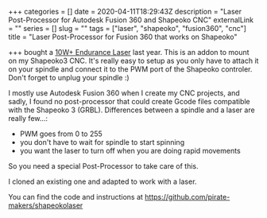 +++
categories = []
date = 2020-04-11T18:29:43Z
description = "Laser Post-Processor for Autodesk Fusion 360 and Shapeoko CNC"
externalLink = ""
series = []
slug = ""
tags = ["laser", "shapeoko", "fusion360", "cnc"]
title = "Laser Post-Processor for Fusion 360 that works on Shapeoko"

+++
bought a [10W+ Endurance Laser](https://endurancelasers.com/diode-lasers/10watt-endurance-laser-plus/) last year. This is an addon to mount on my Shapeoko3 CNC. It's really easy to setup as you only have to attach it on your spindle and connect it to the PWM port of the Shapeoko controler. Don't forget to unplug your spindle :)

I mostly use Autodesk Fusion 360 when I create my CNC projects, and sadly, I found no post-processor that could create Gcode files compatible with the Shapeoko 3 (GRBL).
Differences between a spindle and a laser are really few...:

* PWM goes from 0 to 255
* you don't have to wait for spindle to start spinning
* you want the laser to turn off when you are doing rapid movements

So you need a special Post-Processor to take care of this.

I cloned an existing one and adapted to work with a laser.

You can find the code and instructions at https://github.com/pirate-makers/shapeokolaser